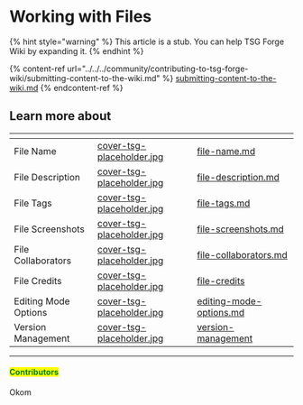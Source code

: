# Working with Files

{% hint style="warning" %}
This article is a stub. You can help TSG Forge Wiki by expanding it.
{% endhint %}

{% content-ref url="../../../community/contributing-to-tsg-forge-wiki/submitting-content-to-the-wiki.md" %}
[submitting-content-to-the-wiki.md](../../../community/contributing-to-tsg-forge-wiki/submitting-content-to-the-wiki.md)
{% endcontent-ref %}



## Learn more about

<table data-view="cards"><thead><tr><th></th><th data-hidden data-card-cover data-type="files"></th><th data-hidden data-card-target data-type="content-ref"></th></tr></thead><tbody><tr><td>File Name</td><td><a href="../../../.gitbook/assets/cover-tsg-placeholder.jpg">cover-tsg-placeholder.jpg</a></td><td><a href="file-name.md">file-name.md</a></td></tr><tr><td>File Description</td><td><a href="../../../.gitbook/assets/cover-tsg-placeholder.jpg">cover-tsg-placeholder.jpg</a></td><td><a href="file-description.md">file-description.md</a></td></tr><tr><td>File Tags</td><td><a href="../../../.gitbook/assets/cover-tsg-placeholder.jpg">cover-tsg-placeholder.jpg</a></td><td><a href="file-tags.md">file-tags.md</a></td></tr><tr><td>File Screenshots</td><td><a href="../../../.gitbook/assets/cover-tsg-placeholder.jpg">cover-tsg-placeholder.jpg</a></td><td><a href="file-screenshots.md">file-screenshots.md</a></td></tr><tr><td>File Collaborators</td><td><a href="../../../.gitbook/assets/cover-tsg-placeholder.jpg">cover-tsg-placeholder.jpg</a></td><td><a href="file-collaborators.md">file-collaborators.md</a></td></tr><tr><td>File Credits</td><td><a href="../../../.gitbook/assets/cover-tsg-placeholder.jpg">cover-tsg-placeholder.jpg</a></td><td><a href="file-credits/">file-credits</a></td></tr><tr><td>Editing Mode Options</td><td><a href="../../../.gitbook/assets/cover-tsg-placeholder.jpg">cover-tsg-placeholder.jpg</a></td><td><a href="editing-mode-options.md">editing-mode-options.md</a></td></tr><tr><td>Version Management</td><td><a href="../../../.gitbook/assets/cover-tsg-placeholder.jpg">cover-tsg-placeholder.jpg</a></td><td><a href="version-management/">version-management</a></td></tr></tbody></table>



***

#### <mark style="color:green;">Contributors</mark>

Okom
